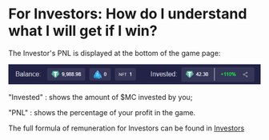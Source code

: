 # For Investors: How do I understand what I will get if I win?
The Investor's PNL is displayed at the bottom of the game page:

![PNL](../.content/img/tutorials/pnl.png)

"Invested"
: shows the amount of $MC invested by you;

"PNL"
: shows the percentage of your profit in the game.

The full formula of remuneration for Investors can be found in [Investors](https://TBD.com)